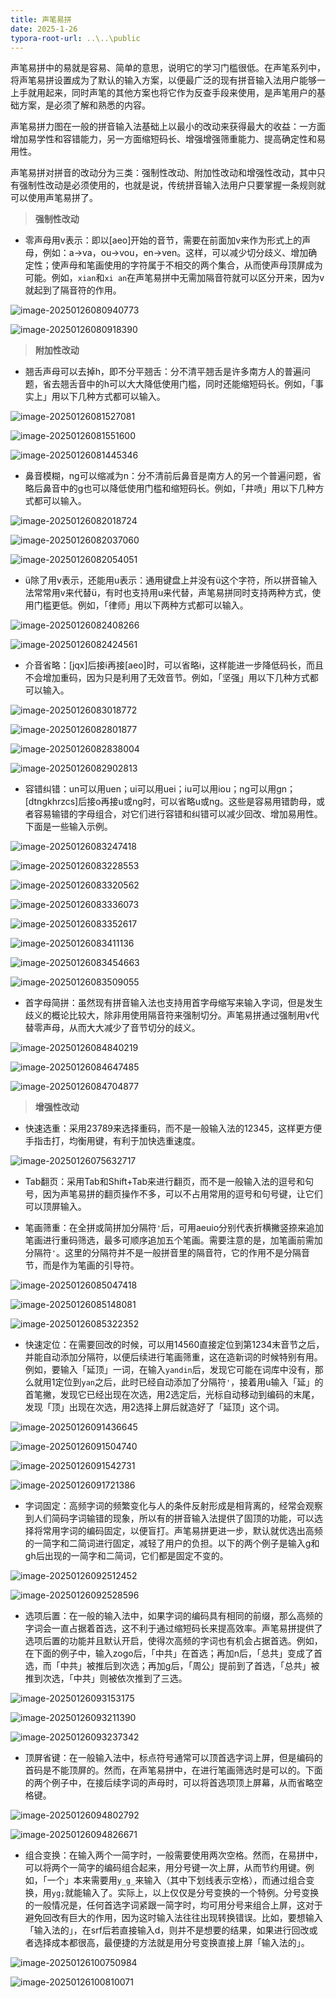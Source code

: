 ```yaml
---
title: 声笔易拼
date: 2025-1-26
typora-root-url: ..\..\public
---
```


声笔易拼中的易就是容易、简单的意思，说明它的学习门槛很低。在声笔系列中，将声笔易拼设置成为了默认的输入方案，以便最广泛的现有拼音输入法用户能够一上手就用起来，同时声笔的其他方案也将它作为反查手段来使用，是声笔用户的基础方案，是必须了解和熟悉的内容。

声笔易拼力图在一般的拼音输入法基础上以最小的改动来获得最大的收益：一方面增加易学性和容错能力，另一方面缩短码长、增强增强筛重能力、提高确定性和易用性。

声笔易拼对拼音的改动分为三类：强制性改动、附加性改动和增强性改动，其中只有强制性改动是必须使用的，也就是说，传统拼音输入法用户只要掌握一条规则就可以使用声笔易拼了。

> **强制性改动**

- 零声母用v表示：即以[aeo]开始的音节，需要在前面加v来作为形式上的声母，例如：a→va，ou→vou，en→ven。这样，可以减少切分歧义、增加确定性；使声母和笔画使用的字符属于不相交的两个集合，从而使声母顶屏成为可能。例如，`xian`和`xi an`在声笔易拼中无需加隔音符就可以区分开来，因为v就起到了隔音符的作用。

![image-20250126080940773](/images/image-20250126080940773.png)

![image-20250126080918390](/images/image-20250126080918390.png)

> **附加性改动**

- 翘舌声母可以去掉h，即不分平翘舌：分不清平翘舌是许多南方人的普遍问题，省去翘舌音中的h可以大大降低使用门槛，同时还能缩短码长。例如，「事实上」用以下几种方式都可以输入。

![image-20250126081527081](/images/image-20250126081527081.png)

![image-20250126081551600](/images/image-20250126081551600.png)

![image-20250126081445346](/images/image-20250126081445346.png)

- 鼻音模糊，ng可以缩减为n：分不清前后鼻音是南方人的另一个普遍问题，省略后鼻音中的g也可以降低使用门槛和缩短码长。例如，「井喷」用以下几种方式都可以输入。

![image-20250126082018724](/images/image-20250126082018724.png)

![image-20250126082037060](/images/image-20250126082037060.png)

![image-20250126082054051](/images/image-20250126082054051.png)

- ü除了用v表示，还能用u表示：通用键盘上并没有ü这个字符，所以拼音输入法常常用v来代替ü，有时也支持用u来代替，声笔易拼同时支持两种方式，使用门槛更低。例如，「律师」用以下两种方式都可以输入。

![image-20250126082408266](/images/image-20250126082408266.png)

![image-20250126082424561](/images/image-20250126082424561.png)

- 介音省略：[jqx]后接i再接[aeo]时，可以省略i，这样能进一步降低码长，而且不会增加重码，因为只是利用了无效音节。例如，「坚强」用以下几种方式都可以输入。

![image-20250126083018772](/images/image-20250126083018772.png)

![image-20250126082801877](/images/image-20250126082801877.png)

![image-20250126082838004](/images/image-20250126082838004.png)

![image-20250126082902813](/images/image-20250126082902813.png)

- 容错纠错：un可以用uen；ui可以用uei；iu可以用iou；ng可以用gn；[dtngkhrzcs]后接o再接u或ng时，可以省略u或ng。这些是容易用错韵母，或者容易输错的字母组合，对它们进行容错和纠错可以减少回改、增加易用性。下面是一些输入示例。

![image-20250126083247418](/images/image-20250126083247418.png)

![image-20250126083228553](/images/image-20250126083228553.png)

![image-20250126083320562](/images/image-20250126083320562.png)

![image-20250126083336073](/images/image-20250126083336073.png)

![image-20250126083352617](/images/image-20250126083352617.png)

![image-20250126083411136](/images/image-20250126083411136.png)

![image-20250126083454663](/images/image-20250126083454663.png)

![image-20250126083509055](/images/image-20250126083509055.png)

- 首字母简拼：虽然现有拼音输入法也支持用首字母缩写来输入字词，但是发生歧义的概论比较大，除非用使用隔音符来强制切分。声笔易拼通过强制用v代替零声母，从而大大减少了音节切分的歧义。

![image-20250126084840219](/images/image-20250126084840219.png)

![image-20250126084647485](/images/image-20250126084647485.png)

![image-20250126084704877](/images/image-20250126084704877.png)

> **增强性改动**

- 快速选重：采用23789来选择重码，而不是一般输入法的12345，这样更方便手指击打，均衡用键，有利于加快选重速度。

![image-20250126075632717](/images/image-20250126075632717.png)

- Tab翻页：采用Tab和Shift+Tab来进行翻页，而不是一般输入法的逗号和句号，因为声笔易拼的翻页操作不多，可以不占用常用的逗号和句号键，让它们可以顶屏输入。

- 笔画筛重：在全拼或简拼加分隔符`'`后，可用aeuio分别代表折横撇竖捺来追加笔画进行重码筛选，最多可顺序追加五个笔画。需要注意的是，加笔画前需加分隔符`'`。这里的分隔符并不是一般拼音里的隔音符，它的作用不是分隔音节，而是作为笔画的引导符。

![image-20250126085047418](/images/image-20250126085047418.png)

![image-20250126085148081](/images/image-20250126085148081.png)

![image-20250126085322352](/images/image-20250126085322352.png)

- 快速定位：在需要回改的时候，可以用14560直接定位到第1234末音节之后，并能自动添加分隔符，以便后续进行笔画筛重，这在造新词的时候特别有用。例如，要输入「延顶」一词，在输入`yandin`后，发现它可能在词库中没有，那么就用1定位到`yan`之后，此时已经自动添加了分隔符`'`，接着用u输入「延」的首笔撇，发现它已经出现在次选，用2选定后，光标自动移动到编码的末尾，发现「顶」出现在次选，用2选择上屏后就造好了「延顶」这个词。

![image-20250126091436645](/images/image-20250126091436645.png)

![image-20250126091504740](/images/image-20250126091504740.png)

![image-20250126091542731](/images/image-20250126091542731.png)

![image-20250126091721386](/images/image-20250126091721386.png)

- 字词固定：高频字词的频繁变化与人的条件反射形成是相背离的，经常会观察到人们简码字词输错的现象，所以有的拼音输入法提供了固顶的功能，可以选择将常用字词的编码固定，以便盲打。声笔易拼更进一步，默认就优选出高频的一简字和二简词进行固定，减轻了用户的负担。以下的两个例子是输入g和gh后出现的一简字和二简词，它们都是固定不变的。

![image-20250126092512452](/images/image-20250126092512452.png)

![image-20250126092528596](/images/image-20250126092528596.png)

- 选项后置：在一般的输入法中，如果字词的编码具有相同的前缀，那么高频的字词会一直占据着首选，这不利于通过缩短码长来提高效率。声笔易拼提供了选项后置的功能并且默认开启，使得次高频的字词也有机会占据首选。例如，在下面的例子中，输入zogo后，「中共」在首选；再加n后，「总共」变成了首选，而「中共」被推后到次选；再加g后，「周公」提前到了首选，「总共」被推到次选，「中共」则被依次推到了三选。

![image-20250126093153175](/images/image-20250126093153175.png)

![image-20250126093211390](/images/image-20250126093211390.png)

![image-20250126093237342](/images/image-20250126093237342.png)

- 顶屏省键：在一般输入法中，标点符号通常可以顶首选字词上屏，但是编码的首码是不能顶屏的。然而，在声笔易拼中，在进行笔画筛选时是可以的。下面的两个例子中，在接后续字词的声母时，可以将首选项顶上屏幕，从而省略空格键。

![image-20250126094802792](/images/image-20250126094802792.png)

![image-20250126094826671](/images/image-20250126094826671.png)

- 组合变换：在输入两个一简字时，一般需要使用两次空格。然而，在易拼中，可以将两个一简字的编码组合起来，用分号键一次上屏，从而节约用键。例如，「一个」本来需要用`y_g_`来输入（其中下划线表示空格），而通过组合变换，用`yg;`就能输入了。实际上，以上仅仅是分号变换的一个特例。分号变换的一般情况是，任何首选字词紧跟一简字时，均可用分号来组合上屏，这对于避免回改有巨大的作用，因为这时输入法往往出现转换错误。比如，要想输入「输入法的」，在srf后若直接输入d，则并不是想要的结果，如果进行回改或者选择成本都很高，最便捷的方法就是用分号变换直接上屏「输入法的」。

![image-20250126100750984](/images/image-20250126100750984.png)

![image-20250126100810071](/images/image-20250126100810071.png)

